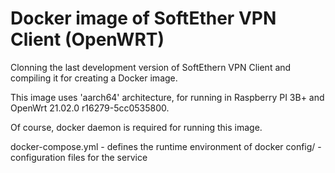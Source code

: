 # Docker image of SoftEther VPN Client (OpenWRT)

Clonning the last development version of SoftEthern VPN Client and compiling it for creating a Docker image.

This image uses 'aarch64' architecture, for running in Raspberry PI 3B+ and OpenWrt 21.02.0 r16279-5cc0535800.

Of course, docker daemon is required for running this image.

docker-compose.yml - defines the runtime environment of docker
config/            - configuration files for the service



